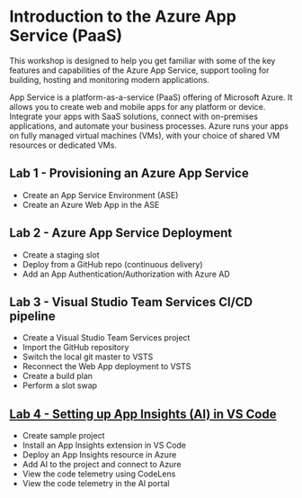 # Introduction to the **Azure App Service** (PaaS)

This workshop is designed to help you get familiar with some of the key features and capabilities of the Azure App Service, support tooling for building, hosting and monitoring modern applications.

App Service is a platform-as-a-service (PaaS) offering of Microsoft Azure. It allows you to create web and mobile apps for any platform or device. Integrate your apps with SaaS solutions, connect with on-premises applications, and automate your business processes. Azure runs your apps on fully managed virtual machines (VMs), with your choice of shared VM resources or dedicated VMs.

## Lab 1 - Provisioning an Azure App Service
* Create an App Service Environment (ASE)
* Create an Azure Web App in the ASE

## Lab 2 - Azure App Service Deployment
* Create a staging slot
* Deploy from a GitHub repo (continuous delivery)
* Add an App Authentication/Authorization with Azure AD

## Lab 3 - Visual Studio Team Services CI/CD pipeline
* Create a Visual Studio Team Services project
* Import the GitHub repository
* Switch the local git master to VSTS
* Reconnect the Web App deployment to VSTS
* Create a build plan
* Perform a slot swap

## [Lab 4 - Setting up App Insights (AI) in VS Code](/lab4)
* Create sample project
* Install an App Insights extension in VS Code
* Deploy an App Insights resource in Azure
* Add AI to the project and connect to Azure
* View the code telemetry using CodeLens
* View the code telemetry in the AI portal

